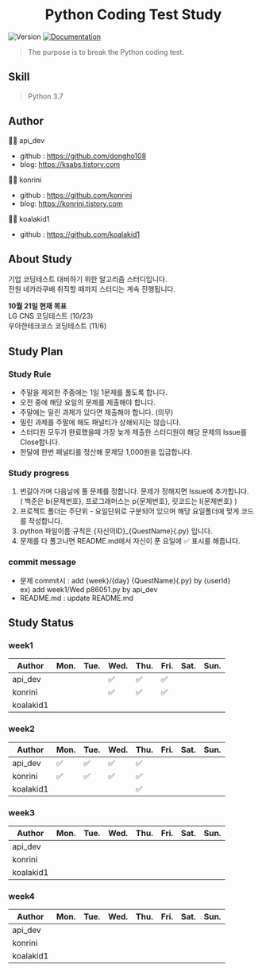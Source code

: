 <h1 align="center"> Python Coding Test Study </h1>
<p>
  <img alt="Version" src="https://img.shields.io/badge/version-1.0-blue.svg?cacheSeconds=2592000" />
  <a href="https://github.com/dongho108/breaking-codingtest" target="_blank">
    <img alt="Documentation" src="https://img.shields.io/badge/documentation-yes-brightgreen.svg" />
  </a>
</p>

>  The purpose is to break the Python coding test.


## Skill
> Python 3.7 <br>


## Author

:man_technologist:  api_dev

* github : https://github.com/dongho108
* blog: https://ksabs.tistory.com

:woman_technologist:  konrini

* github : https://github.com/konrini
* blog: https://konrini.tistory.com

:man_technologist:  koalakid1

* github : https://github.com/koalakid1

## About Study
기업 코딩테스트 대비하기 위한 알고리즘 스터디입니다.
<br>
전원 네카라쿠배 취직할 때까지 스터디는 계속 진행됩니다.
<br>

**10월 21일 현재 목표**
<br>
LG CNS 코딩테스트 (10/23)
<br>
우아한테크코스 코딩테스트 (11/6)
<br>

## Study Plan
### Study Rule
* 주말을 제외한 주중에는 1일 1문제를 풀도록 합니다.
* 오전 중에 해당 요일의 문제를 제출해야 합니다.
* 주말에는 밀린 과제가 있다면 제출해야 합니다. (의무)
* 밀린 과제를 주말에 해도 패널티가 상쇄되지는 않습니다.
* 스터디원 모두가 완료했을때 가장 늦게 제출한 스터디원이 해당 문제의 Issue를 Close합니다.
* 한달에 한번 패널티를 정산해 문제당 1,000원을 입금합니다.

### Study progress
1. 번갈아가며 다음날에 풀 문제를 정합니다. 문제가 정해지면 Issue에 추가합니다. <br>
( 백준은 b{문제번호}, 프로그래머스는 p{문제번호}, 릿코드는 l{문제번호} )
2. 프로젝트 폴더는 주단위 - 요일단위로 구분되어 있으며 해당 요일폴더에 맞게 코드를 작성합니다.
3. python 파일이름 규칙은 {자신의ID}_{QuestName}{.py} 입니다.
4. 문제를 다 풀고나면 README.md에서 자신이 푼 요일에 :white_check_mark: 표시를 해줍니다.

### commit message
* 문제 commit시 : add {week}/{day} {QuestName}{.py} by {userId}\
ex) add week1/Wed p86051.py by api_dev
* README.md : update README.md

## Study Status
### week1

|Author|Mon.|Tue.|Wed.|Thu.|Fri.|Sat.|Sun.|
|------|---|---|---|---|---|---|---|
|api_dev|||:white_check_mark:|:white_check_mark:|:white_check_mark:|||
|konrini|||:white_check_mark:|:white_check_mark:|:white_check_mark:|||
|koalakid1||||||||

### week2
|Author|Mon.|Tue.|Wed.|Thu.|Fri.|Sat.|Sun.|
|------|---|---|---|---|---|---|---|
|api_dev|:white_check_mark:|:white_check_mark:|:white_check_mark:|:white_check_mark:||||
|konrini|:white_check_mark:|:white_check_mark:|:white_check_mark:|:white_check_mark:||||
|koalakid1||||:white_check_mark:||||

### week3
|Author|Mon.|Tue.|Wed.|Thu.|Fri.|Sat.|Sun.|
|------|---|---|---|---|---|---|---|
|api_dev||||||||
|konrini||||||||
|koalakid1||||||||

### week4
|Author|Mon.|Tue.|Wed.|Thu.|Fri.|Sat.|Sun.|
|------|---|---|---|---|---|---|---|
|api_dev||||||||
|konrini||||||||
|koalakid1||||||||

